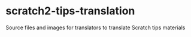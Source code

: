 # scratch2-tips-translation
Source files and images for translators to translate Scratch tips materials
